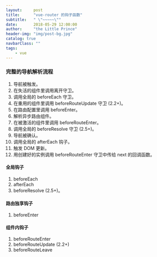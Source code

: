 ```yaml
---
layout:     post
title:      "vue-router 的钩子函数"
subtitle:   " \"~~~~~\""
date:       2018-05-29 12:00:00
author:     "the Little Prince"
header-img: "img/post-bg.jpg"
catalog: true
navbarClass: ""
tags:
    - vue
---
```


### 完整的导航解析流程

1.   导航被触发。
1.   在失活的组件里调用离开守卫。
1.   调用全局的 beforeEach 守卫。
1.   在重用的组件里调用 beforeRouteUpdate 守卫 (2.2+)。
1.   在路由配置里调用 beforeEnter。
1.   解析异步路由组件。
1.   在被激活的组件里调用 beforeRouteEnter。
1.   调用全局的 beforeResolve 守卫 (2.5+)。
1.   导航被确认。
1.   调用全局的 afterEach 钩子。
1.   触发 DOM 更新。
1.   用创建好的实例调用 beforeRouteEnter 守卫中传给 next 的回调函数。


#### 全局钩子

1.   beforeEach
1.   afterEach
1.   beforeResolve (2.5+)。

#### 路由独享钩子

1.   beforeEnter

#### 组件内钩子

1.  beforeRouteEnter
1.  beforeRouteUpdate (2.2+)
1.  beforeRouteLeave